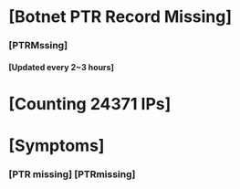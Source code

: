 # [Botnet PTR Record Missing]
### [PTRMssing]
#### [Updated every 2~3 hours]

# [Counting 24371 IPs]

# [Symptoms] 
###   [PTR missing] [PTRmissing]
